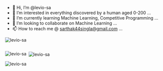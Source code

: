 - 👋 Hi, I’m @levio-sa
- 👀 I’m interested in everything discovered by a human aged 0-200 ...
- 🌱 I’m currently learning Machine Learning, Competitive Programming ...
- 💞️ I’m looking to collaborate on Machine Learning ...
- 📫 How to reach me @ sarthak44singla@gmail.com ...

<!---
levio-sa/levio-sa is a ✨ special ✨ repository because its `README.md` (this file) appears on your GitHub profile.
You can click the Preview link to take a look at your changes.
--->


<p align="left"> <img src="https://komarev.com/ghpvc/?username=levio-sa&label=Profile%20views&color=0e75b6&style=flat" alt="levio-sa" /> </p>

<p align="left"> <a href="https://twitter.com/" target="blank"><img src="https://img.shields.io/twitter/follow/?logo=twitter&style=for-the-badge" alt="" /></a> </p>

<!-- <h3 align="left">Connect with me:</h3>
<p align="left">
</p>
 -->
<p><img align="left" src="https://github-readme-stats.vercel.app/api/top-langs?username=levio-sa&show_icons=true&locale=en&layout=compact" alt="levio-sa" /></p>

<p>&nbsp;<img align="center" src="https://github-readme-stats.vercel.app/api?username=levio-sa&show_icons=true&locale=en" alt="levio-sa" /></p>

<p><img align="center" src="https://github-readme-streak-stats.herokuapp.com/?user=levio-sa&" alt="levio-sa" /></p>
